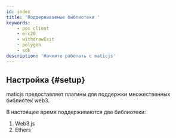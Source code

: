 ```yaml
---
id: index
title: 'Поддерживаемые библиотеки '
keywords:
    - pos client
    - erc20
    - withdrawExit
    - polygon
    - sdk
description: 'Начните работать с maticjs'
---
```


## Настройка {#setup}

maticjs предоставляет плагины для поддержки множественных библиотек web3.

В настоящее время поддерживаются две библиотеки:

1. Web3.js
2. Ethers
